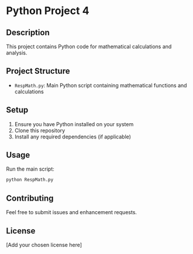 # Python Project 4

## Description
This project contains Python code for mathematical calculations and analysis.

## Project Structure
- `RespMath.py`: Main Python script containing mathematical functions and calculations

## Setup
1. Ensure you have Python installed on your system
2. Clone this repository
3. Install any required dependencies (if applicable)

## Usage
Run the main script:
```bash
python RespMath.py
```

## Contributing
Feel free to submit issues and enhancement requests.

## License
[Add your chosen license here]
